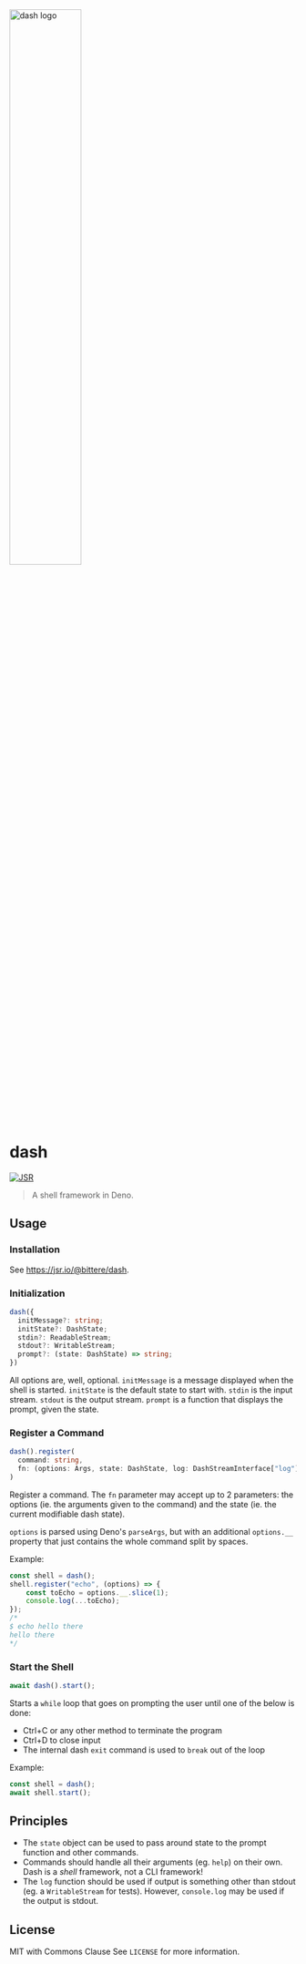 <img src="https://github.com/user-attachments/assets/62bcf8a1-26f6-474c-8faa-690951fd64f6" alt="dash logo" style="width: 50%; max-width: 900px" />

# dash
[![JSR](https://jsr.io/badges/@bittere/dash)](https://jsr.io/@bittere/dash)

> A shell framework in Deno.

## Usage

### Installation

See https://jsr.io/@bittere/dash.

### Initialization

```ts
dash({
  initMessage?: string;
  initState?: DashState;
  stdin?: ReadableStream;
  stdout?: WritableStream;
  prompt?: (state: DashState) => string;
})
```

All options are, well, optional.
`initMessage` is a message displayed when the shell is started.
`initState` is the default state to start with.
`stdin` is the input stream.
`stdout` is the output stream.
`prompt` is a function that displays the prompt, given the state.

### Register a Command

```ts
dash().register(
  command: string,
  fn: (options: Args, state: DashState, log: DashStreamInterface["log"]) => (DashState | void)
)
```

Register a command. The `fn` parameter may accept up to 2 parameters: the options (ie. the arguments given to the command) and the state (ie. the current modifiable dash state).

`options` is parsed using Deno's `parseArgs`, but with an additional `options.__` property that just contains the whole command split by spaces.

Example:

```ts
const shell = dash();
shell.register("echo", (options) => {
	const toEcho = options.__.slice(1);
	console.log(...toEcho);
});
/*
$ echo hello there
hello there
*/
```

### Start the Shell

```ts
await dash().start();
```

Starts a `while` loop that goes on prompting the user until one of the below is done:

- Ctrl+C or any other method to terminate the program
- Ctrl+D to close input
- The internal dash `exit` command is used to `break` out of the loop

Example:

```ts
const shell = dash();
await shell.start();
```

## Principles

- The `state` object can be used to pass around state to the prompt function and other commands.
- Commands should handle all their arguments (eg. `help`) on their own. Dash is a _shell_ framework, not a CLI framework!
- The `log` function should be used if output is something other than stdout (eg. a `WritableStream` for tests). However, `console.log` may be used if the output is stdout.

## License

MIT with Commons Clause
See `LICENSE` for more information.
